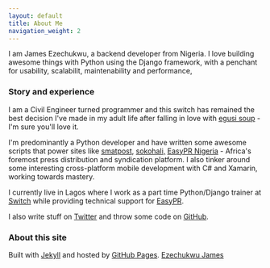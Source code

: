 ```yaml
---
layout: default
title: About Me
navigation_weight: 2
---
```


I am James Ezechukwu, a backend developer from Nigeria. I love building awesome things with Python using the Django framework, with a penchant for usability, scalabilit, maintenability  and performance,

### Story and experience
I am a Civil Engineer turned programmer and this switch has remained the best decision I've made in my adult life after falling in love with [egusi soup](https://www.google.com.ng/search?q=egusi+soup&oq=egusi&aqs=chrome.0.69i59j69i57j0l4.2169j0j7&sourceid=chrome&ie=UTF-8) - I'm sure you'll love it.

I'm predominantly a Python developer and have written some awesome scripts that power sites like [smatpost,](http://smatpost.com/) [sokohali,](http://www.sokohali.com/) [EasyPR Nigeria](http://www.easypr.ng/) - Africa's foremost press distribution and syndication platform. 
I also tinker around some interesting cross-platform mobile development with C# and Xamarin, working towards mastery.

I currently live in Lagos where I work as a part time Python/Django trainer at [Switch](http://switch.ng) while providing technical support for [EasyPR](http://www.easypr.ng/).

I also write stuff on [Twitter](https://twitter.com/ezechukwuji) and throw some code on [GitHub](https://github.com/EzechukwuJI).

### About this site

Built with [Jekyll](https://jekyllrb.com/) and hosted by [GitHub Pages](https://pages.github.com/).
[Ezechukwu James](https://ezechukwuji.github.io)
